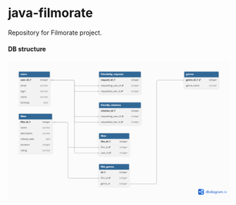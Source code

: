 # java-filmorate
Repository for Filmorate project.

#### DB structure 

![Contribution guidelines for this project](/db_diagram.png)


